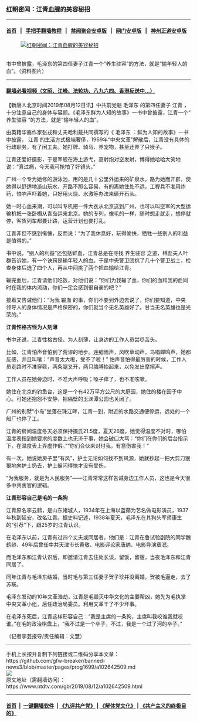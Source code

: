 ### 红朝密闻：江青血腥的美容秘招
------------------------

#### [首页](https://github.com/gfw-breaker/banned-news3/blob/master/README.md) &nbsp;&nbsp;|&nbsp;&nbsp; [手把手翻墙教程](https://github.com/gfw-breaker/guides/wiki) &nbsp;&nbsp;|&nbsp;&nbsp; [禁闻聚合安卓版](https://github.com/gfw-breaker/bn-android) &nbsp;&nbsp;|&nbsp;&nbsp; [网门安卓版](https://github.com/oGate2/oGate) &nbsp;&nbsp;|&nbsp;&nbsp; [神州正道安卓版](https://github.com/SzzdOgate/update) 



<div><div class="featured_image">
 <a href="https://i.ntdtv.com/assets/uploads/2019/08/p8296701a10226919.jpg" target="_blank">
  <figure>
   <img alt="红朝密闻：江青血腥的美容秘招" src="https://i.ntdtv.com/assets/uploads/2019/08/p8296701a10226919-800x450.jpg"/>
  </figure><br/>
 </a>
 <span class="caption">
  书中曾披露，毛泽东的第四任妻子江青一个“养生驻容”的方法，就是“输年轻人的血”。（资料图片）
 </span>
</div>
</div><hr/>

#### [翻墙必看视频（文昭、江峰、法轮功、八九六四、香港反送中...）](https://github.com/gfw-breaker/banned-news3/blob/master/pages/links.md)

<div><div class="post_content" itemprop="articleBody">
 <p>
  【新唐人北京时间2019年08月12日讯】中共前党魁
  <ok href="https://www.ntdtv.com/gb/毛泽东.htm">
   毛泽东
  </ok>
  的第四任妻子
  <ok href="https://www.ntdtv.com/gb/江青.htm">
   江青
  </ok>
  ，十分注意自己的身体与容颜。《毛泽东鲜为人知的故事》一书中曾披露，江青一个“
  <ok href="https://www.ntdtv.com/gb/养生驻容.htm">
   养生驻容
  </ok>
  ”的方法，就是“输年轻人的血”。
 </p>
 <p>
  由英籍华裔作家张戎和丈夫哈利戴共同撰写的《
  <ok href="https://www.ntdtv.com/gb/毛泽东.htm">
   毛泽东
  </ok>
  ：鲜为人知的故事》一书中披露，
  <ok href="https://www.ntdtv.com/gb/江青.htm">
   江青
  </ok>
  的生活方式极端奢侈，1969年“中央文革”解散后，江青没有具体的行政职务，有了闲工夫。她打牌、骑马、养宠物，甚至还养了只猴子。
 </p>
 <p>
  江青还爱好摄影，于是军舰在海上游弋，高射炮对空发射，博得她哈哈大笑地说：“真过瘾，今天我可抢拍了好镜头。”
 </p>
 <p>
  广州一个专为她修的游泳池，用的是几十公里外运来的矿泉水，路为她而开辟，使她得以舒适地游山玩水，开路不那么容易，有的离她住处不远，工程兵不准用炸药，怕响声吓着她，只好用火烧、水激等办法来砸开石头。
 </p>
 <p>
  她一时心血来潮，可以叫专机把一件大衣从北京送到广州，也可以叫空军的大型运输机把一张卧榻从青岛运来北京。她的专列，像毛的一样，随时想走就走，想停就停，客货列车都要让路，运营计划也要打乱。
 </p>
 <p>
  江青非但不感到惭愧，反而说：“为了我休息好，玩得愉快，牺牲一些别人的利益是值得的。”
 </p>
 <p>
  书中说，“别人的利益”还包括鲜血，江青总是在寻找
  <ok href="https://www.ntdtv.com/gb/养生驻容.htm">
   养生驻容
  </ok>
  之道，林彪夫人叶群告诉她，有一个诀窍是输年轻人的血。于是中央警卫团挑了几十个警卫战士，检查身体后选了四个人，再从中间挑了两个把血输给江青。
 </p>
 <p>
  输完血后，江青请他们吃饭，对他们说：“你们为我输了血，你们的血和我的血同时在我的体内流动，你们一定会感到很自豪的吧？”
 </p>
 <p>
  接着又告诫他们：“为我
  <ok href="https://www.ntdtv.com/gb/输血.htm">
   输血
  </ok>
  的事，你们不要到外边去说了，你们要知道，中央领导人的身体情况是严格保密的，你们就当个无名英雄好了。甘当无名英雄也是光荣的。”
 </p>
 <p>
  <strong>
   江青性格古怪为人刻薄
  </strong>
 </p>
 <p>
  书中还说，江青性格古怪、为人刻薄，让身边的工作人员尝尽苦头。
 </p>
 <p>
  比如，江青怕声音怕到了荒谬的地步。连细雨声，风吹草动声，鸟唱蝉鸣声，她都反感，并且叫嚷：“声音太大啦，受不了啦！” 怕声音怕得最厉害的时候，工作人员走路时不准穿鞋，两条腿叉开，两只胳膊抬起来，以免发出摩擦声。
 </p>
 <p>
  工作人员在她旁边时，不准大声呼吸；嗓子痒了，也不准咳嗽。
 </p>
 <p>
  她住在北京的钓鱼台，这是一个有42万平方公尺的大庭园，她住的楼在园子中心。可她还抱怨不安静，把隔壁的玉渊潭公园也关闭了。
 </p>
 <p>
  广州的别墅“小岛”坐落在珠江畔，江青一到，附近的水路交通便停运，远处的一个船厂也停了工。
 </p>
 <p>
  江青的房间温度冬天必须保持摄氏21.5度，夏天26度。她觉得温度不对时，哪怕温度表指到她要求的度数上也无济于事，她会破口大骂：“你们在你们的后台指示下，在温度表上弄虚作假。”“你们合伙来对付我，有意伤害我！”
 </p>
 <p>
  有一次，她说她房子里“有风”，护士无论如何找不到风源，她就抄起一把大剪刀狠狠地向护士扔去，护士躲闪得快才没有受伤。
 </p>
 <p>
  “为我服务，就是为人民服务”——江青常常这样告诫身边工作人员，这也是今天很多中共贪官的逻辑。
 </p>
 <p>
  <strong>
   江青形容自己是毛的一条狗
  </strong>
 </p>
 <p>
  江青原名李云鹤，是山东诸城人，1934年在上海以蓝蘋为艺名做电影演员，1937年秋到延安，改名江青。据史料记述，1938年夏天，毛泽东在其狗头军师康生的“引荐”下，跟25岁的江青认识。
 </p>
 <p>
  在毛泽东以前，江青有过四个丈夫或同居者，他们是：江青在鲁试验剧院的同学魏鹤龄、49年后曾任中共天津市长黄敬、电影评论家唐纳、电影导演章泯。
 </p>
 <p>
  而毛泽东和江青认识后，即邀请江青去住处长谈，留饭，留宿，当夜毛泽东和江青同居了。
 </p>
 <p>
  同年江青与毛泽东结婚，当时毛与第三任妻子贺子珍并没离婚，贺被毛逼走，去了苏联。
 </p>
 <p>
  毛泽东发动的10年文革浩劫，江青是毛毁灭中华文化的主要帮凶，她先为毛执掌中央文革小组，后任政治局委员。利用文革干了不少坏事。
 </p>
 <p>
  在毛泽东死后，江青这样形容自己：“我是主席的一条狗，主席叫我咬谁我就咬谁。”在毛的政治棋盘上，“我不过是一个卒子，不过，我是一个过了河的卒子。”
 </p>
 <p>
  （记者李芸报导/责任编辑：文慧）
 </p>
 <div class="single_ad">
 </div>
</div>
</div>
<hr/>
手机上长按并复制下列链接或二维码分享本文章：<br/>
https://github.com/gfw-breaker/banned-news3/blob/master/pages/prog1699/a102642509.md <br/>
<a href='https://github.com/gfw-breaker/banned-news3/blob/master/pages/prog1699/a102642509.md'><img src='https://github.com/gfw-breaker/banned-news3/blob/master/pages/prog1699/a102642509.md.png'/></a> <br/>
原文地址（需翻墙访问）：https://www.ntdtv.com/gb/2019/08/12/a102642509.html


------------------------
#### [首页](https://github.com/gfw-breaker/banned-news3/blob/master/README.md) &nbsp;|&nbsp; [一键翻墙软件](https://github.com/gfw-breaker/nogfw/blob/master/README.md) &nbsp;| [《九评共产党》](https://github.com/gfw-breaker/9ping.md/blob/master/README.md#九评之一评共产党是什么) | [《解体党文化》](https://github.com/gfw-breaker/jtdwh.md/blob/master/README.md) | [《共产主义的终极目的》](https://github.com/gfw-breaker/gczydzjmd.md/blob/master/README.md)


<img src='http://gfw-breaker.win/banned-news3/pages/prog1699/a102642509.md' width='0px' height='0px'/>